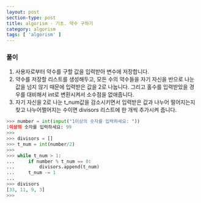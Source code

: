 ```yaml
---
layout: post
section-type: post
title: algorism - 기초. 약수 구하기
category: algorism
tags: [ 'algorism' ]
---
```


### 풀이
1. 사용자로부터 약수를 구할 값을 입력받아 변수에 저장합니다.
2. 약수를 저장할 리스트를 생성해두고, 모든 수의 약수들을 자기 자신을 반으로 나눈 값을 넘지 않기 때문에 입력받은 값을 2로 나눕니다. 그리고 홀수를 입력받았을 경우를 대비해서 int로 변환시켜서 소수점을 없애줍니다.
3. 자기 자신을 2로 나눈 t_num값을 감소시키면서 입력받은 값과 나누어 떨어지는지 찾고 나누어쩔어지는 수이면 divisors 리스트에 한 개씩 추가시켜 줍니다.

```python
>>> number = int(input("1이상의 숫자를 입력하세요: "))
1이상의 숫자를 입력하세요: 99
>>>
>>> divisors = []
>>> t_num = int(number/2)
>>>
>>> while t_num > 1:
...     if number % t_num == 0:
...         divisors.append(t_num)
...     t_num -= 1
...
>>> divisors
[33, 11, 9, 3]
>>>
```
